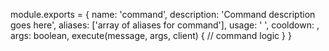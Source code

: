 module.exports = {
    name: 'command',
    description: 'Command description goes here',
    aliases: ['array of aliases for command'],
    usage: '<command name> <required args>',
    cooldown: <value>,
    args: boolean,
    execute(message, args, client) {
        // command logic
    }
}